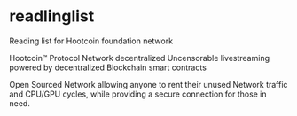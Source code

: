 # readlinglist
Reading list for Hootcoin foundation network

  Hootcoin™ Protocol Network
  decentralized Uncensorable livestreaming powered by decentralized Blockchain smart contracts 
  
  Open Sourced Network allowing anyone to rent their unused Network traffic and CPU/GPU cycles, while providing a secure connection for those in need. 
  
  
